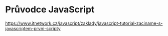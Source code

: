 # Průvodce JavaScript

https://www.itnetwork.cz/javascript/zaklady/javascript-tutorial-zaciname-s-javascriptem-prvni-scripty
